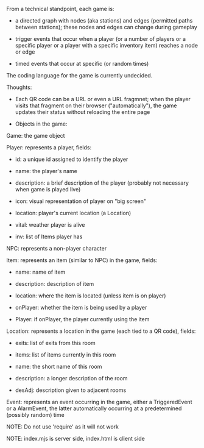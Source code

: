 From a technical standpoint, each game is:

  - a directed graph with nodes (aka stations) and edges (permitted
  paths between stations); these nodes and edges can change during
  gameplay

  - trigger events that occur when a player (or a number of players or
  a specific player or a player with a specific inventory item)
  reaches a node or edge

  - timed events that occur at specific (or random times)

The coding language for the game is currently undecided.

Thoughts:

  - Each QR code can be a URL or even a URL fragmnet; when the player
  visits that fragment on their browser ("automatically"), the game
  updates their status without reloading the entire page

  - Objects in the game:

Game: the game object

Player: represents a player, fields:

  - id: a unique id assigned to identify the player

  - name: the player's name

  - description: a brief description of the player (probably not
  necessary when game is played live)

  - icon: visual representation of player on "big screen"

  - location: player's current location (a Location)

  - vital: weather player is alive

  - inv: list of Items player has

NPC: represents a non-player character

Item: represents an item (similar to NPC) in the game, fields:

  - name: name of item

  - description: description of item

  - location: where the item is located (unless item is on player)

  - onPlayer: whether the item is being used by a player

  - Player: if onPlayer, the player currently using the item

Location: represents a location in the game (each tied to a QR code), fields:

  - exits: list of exits from this room

  - items: list of items currently in this room

  - name: the short name of this room

  - description: a longer description of the room

  - desAdj: description given to adjacent rooms

Event: represents an event occurring in the game, either a
TriggeredEvent or a AlarmEvent, the latter automatically occurring at
a predetermined (possibly random) time

NOTE: Do not use 'require' as it will not work

NOTE: index.mjs is server side, index.html is client side
